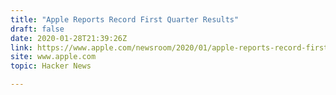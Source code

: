 ```yaml
---
title: "Apple Reports Record First Quarter Results"
draft: false
date: 2020-01-28T21:39:26Z
link: https://www.apple.com/newsroom/2020/01/apple-reports-record-first-quarter-results/?utm_medium=RSS&utm_source=hune
site: www.apple.com
topic: Hacker News  

---
```

